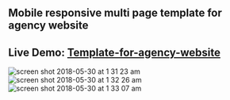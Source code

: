 ## Mobile responsive multi page template for agency website
## Live Demo: [Template-for-agency-website](Template-for-agency-website)

![screen shot 2018-05-30 at 1 31 23 am](https://user-images.githubusercontent.com/29652821/40708948-9b633c00-63a9-11e8-87a4-408ee19ef653.png)
![screen shot 2018-05-30 at 1 32 26 am](https://user-images.githubusercontent.com/29652821/40708952-9d13be1c-63a9-11e8-9daf-f4cb4b0e0f5b.png)
![screen shot 2018-05-30 at 1 33 07 am](https://user-images.githubusercontent.com/29652821/40708956-9ebbea14-63a9-11e8-97a6-207c0c8f3554.png)
